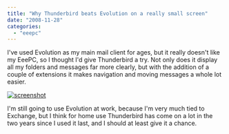 ```yaml
---
title: "Why Thunderbird beats Evolution on a really small screen"
date: "2008-11-28"
categories: 
  - "eeepc"
---
```


I've used Evolution as my main mail client for ages, but it really doesn't like my EeePC, so I thought I'd give Thunderbird a try. Not only does it display all my folders and messages far more clearly, but with the addition of a couple of extensions it makes navigation and moving messages a whole lot easier.

 [![screenshot](images/screenshot-1.png "screenshot")](http://slave27.local/andy/wp-content/uploads/sites/2/2008/11/screenshot-1.png) 

I'm still going to use Evolution at work, because I'm very much tied to Exchange, but I think for home use Thunderbird has come on a lot in the two years since I used it last, and I should at least give it a chance.
